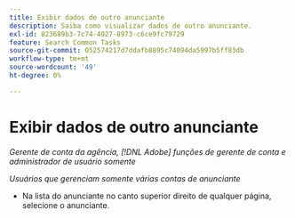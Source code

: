 ```yaml
---
title: Exibir dados de outro anunciante
description: Saiba como visualizar dados de outro anunciante.
exl-id: 823689b3-7c74-4927-8973-c6ce9fc79729
feature: Search Common Tasks
source-git-commit: 052574217d7ddafb8895c74094da5997b5ff83db
workflow-type: tm+mt
source-wordcount: '49'
ht-degree: 0%

---
```


# Exibir dados de outro anunciante

*Gerente de conta da agência, [!DNL Adobe] funções de gerente de conta e administrador de usuário somente*

*Usuários que gerenciam somente várias contas de anunciante*

* Na lista do anunciante no canto superior direito de qualquer página, selecione o anunciante.
